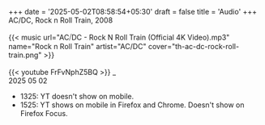 +++
date = '2025-05-02T08:58:54+05:30'
draft = false
title = 'Audio'
+++
<br />
AC/DC, Rock n Roll Train, 2008<br />
<br />
{{< music url="AC⧸DC - Rock N Roll Train (Official 4K Video).mp3" name="Rock n Roll Train" artist="AC/DC" cover="th-ac-dc-rock-roll-train.png" >}}<br />
<br />
{{< youtube FrFvNphZ5BQ >}}
_
<br />
2025 05 02<br />
- 1325: YT doesn't show on mobile.<br />
- 1525: YT shows on mobile in Firefox and Chrome. Doesn't show on Firefox Focus.
